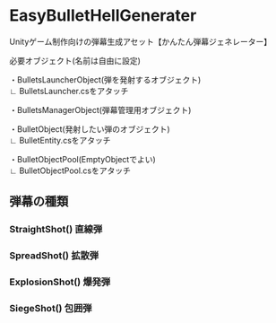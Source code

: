 # EasyBulletHellGenerater
Unityゲーム制作向けの弾幕生成アセット【かんたん弾幕ジェネレーター】　

必要オブジェクト(名前は自由に設定)

・BulletsLauncherObject(弾を発射するオブジェクト)  
∟ BulletsLauncher.csをアタッチ

・BulletsManagerObject(弾幕管理用オブジェクト)

・BulletObject(発射したい弾のオブジェクト)  
∟ BulletEntity.csをアタッチ

・BulletObjectPool(EmptyObjectでよい)  
∟ BulletObjectPool.csをアタッチ

## 弾幕の種類

### StraightShot() 直線弾

### SpreadShot() 拡散弾

### ExplosionShot() 爆発弾

### SiegeShot() 包囲弾　
